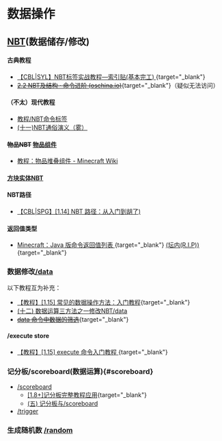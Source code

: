 # 数据操作

## [NBT](https://zh.minecraft.wiki/w/NBT%E6%A0%BC%E5%BC%8F)(数据储存/修改)
#### 古典教程
  - [【CBL|SYL】NBT标签实战教程—索引贴(基本完工) ](/datapack-index/save/78479.html){target="_blank"}
  - [~~2.2 NBT及结构 · 命令进阶 (oschina.io)~~](https://mc-command.oschina.io/command-tutorial/output/common-format/nbt/nbt.html){target="_blank"}（疑似无法访问）
#### （不太）现代教程
  - [教程/NBT命令标签](https://zh.minecraft.wiki/w/教程/NBT命令标签)
  - [(十一)NBT通俗演义（雾）](https://www.bilibili.com/opus/947507675726348296)
#### ~~物品NBT~~ [物品组件](https://zh.minecraft.wiki/w/%E7%89%A9%E5%93%81%E5%A0%86%E5%8F%A0%E7%BB%84%E4%BB%B6)
  - [教程：物品堆叠组件 - Minecraft Wiki](https://zh.minecraft.wiki/w/Tutorial:%E7%89%A9%E5%93%81%E5%A0%86%E5%8F%A0%E7%BB%84%E4%BB%B6)

#### [方块实体NBT](https://zh.minecraft.wiki/w/%E6%96%B9%E5%9D%97%E5%AE%9E%E4%BD%93%E6%95%B0%E6%8D%AE%E6%A0%BC%E5%BC%8F)

#### NBT路径
  - [【CBL|SPG】[1.14] NBT 路径：从入门到胡了)](https://github.com/SPGoding/mcbbs-threads/blob/master/tutorials/nbt-path/markdown.md)

#### 返回值类型
  - [Minecraft：Java 版命令返回值列表 ](https://spgoding.com/command/2021/03/26/command-result-value.html){target="_blank"} [(坛内(R.I.P))](/datapack-index/save/808124.html){target="_blank"}
### 数据修改[/data](https://zh.minecraft.wiki/w/%E5%91%BD%E4%BB%A4/data) 
以下教程互为补充：
  - [【教程】[1.15] 常见的数据操作方法：入门教程](/datapack-index/save/993805.html){target="_blank"}
  - [(十二) 数据运算三方法之一修改NBT/data](https://www.bilibili.com/read/cv36068052)
  - [~~data 命令中数据的筛选~~](/datapack-index/save/1220434.html){target="_blank"}
#### /execute store
  - [【教程】[1.15] execute 命令入门教程 ](/datapack-index/save/989501.html){target="_blank"}
### 记分板/scoreboard(数据运算){#scoreboard}
  - [/scoreboard](https://zh.minecraft.wiki/w/%E5%91%BD%E4%BB%A4/scoreboard)
    - [[1.8+]记分板完整教程应用](/datapack-index/save/274969.html){target="_blank"}
    - [(五) 记分板与/scoreboard](https://www.bilibili.com/read/cv34854289)
  - [/trigger](https://zh.minecraft.wiki/w/%E5%91%BD%E4%BB%A4/trigger)
### 生成随机数 [/random](https://zh.minecraft.wiki/w/命令/random)

